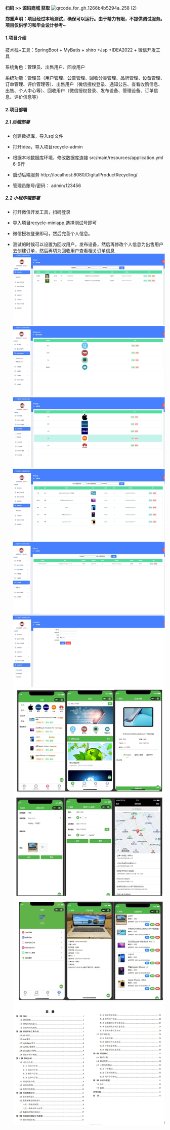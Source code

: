 **扫码 >> 源码商城 获取** ![qrcode_for_gh_1266b4b5294a_258 (2)](https://github.com/user-attachments/assets/45838afd-19a8-4cdc-bdd5-74b9c76fb241)

**郑重声明：项目经过本地测试，确保可以运行。由于精力有限，不提供调试服务。项目仅供学习和毕业设计参考~**

#### 1.项目介绍

技术栈+工具：SpringBoot + MyBatis + shiro +Jsp +IDEA2022 + 微信开发工具

系统角色：管理员、出售用户、回收用户

系统功能：管理员（用户管理、公告管理、回收分类管理、品牌管理、设备管理、订单管理、评价管理等）、出售用户（微信授权登录、通知公告、查看收购信息、出售、个人中心等）、回收用户（微信授权登录、发布设备、管理设备、订单信息、评价信息等）

#### 2.项目部署

##### 2.1 后端部署

- 创建数据库，导入sql文件

- 打开idea，导入项目recycle-admin

- 根据本地数据库环境，修改数据库连接 src/main/resources/application.yml  6-9行

- 启动后端服务 http://localhost:8080/DigitalProductRecycling/ 

- 管理员账号/密码： admin/123456

##### 2.2 小程序端部署

- 打开微信开发工具，扫码登录

- 导入项目recycle-miniapp,选择测试号即可

- 微信授权登录即可，然后完善个人信息。 

- 测试的时候可以设置为回收用户，发布设备，然后再修改个人信息为出售用户去创建订单，然后再切为回收用户查看相关订单信息
![0](https://github.com/Learning-Journey-Treasures/bysj-024/blob/master/1.png)
![0](https://github.com/Learning-Journey-Treasures/bysj-024/blob/master/2.png)
![0](https://github.com/Learning-Journey-Treasures/bysj-024/blob/master/3.png)
![0](https://github.com/Learning-Journey-Treasures/bysj-024/blob/master/4.png)
![0](https://github.com/Learning-Journey-Treasures/bysj-024/blob/master/5.png)
![0](https://github.com/Learning-Journey-Treasures/bysj-024/blob/master/6.png)
![0](https://github.com/Learning-Journey-Treasures/bysj-024/blob/master/7.png)
![0](https://github.com/Learning-Journey-Treasures/bysj-024/blob/master/8.png)
![0](https://github.com/Learning-Journey-Treasures/bysj-024/blob/master/9.png)
![0](https://github.com/Learning-Journey-Treasures/bysj-024/blob/master/91.png)
